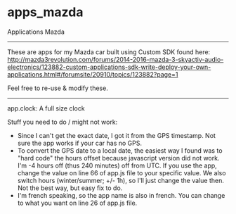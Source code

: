 # apps_mazda
Applications Mazda

--- 
These are apps for my Mazda car built using Custom SDK found here:
http://mazda3revolution.com/forums/2014-2016-mazda-3-skyactiv-audio-electronics/123882-custom-applications-sdk-write-deploy-your-own-applications.html#/forumsite/20910/topics/123882?page=1

Feel free to re-use & modify these.

---
app.clock: A full size clock

Stuff you need to do / might not work:
- Since I can't get the exact date, I got it from the GPS timestamp. Not sure the app works if your car has no GPS.
- To convert the GPS date to a local date, the easiest way I found was to "hard code" the hours offset because javascript version did not work. I'm -4 hours off (thus 240 minutes) off from UTC. If you use the app, change the value on line 66 of app.js file to your specific value. We also switch hours (winter/summer; +/- 1h), so I'll just change the value then. Not the best way, but easy fix to do.
- I'm french speaking, so the app name is also in french. You can change to what you want on line 26 of app.js file.
